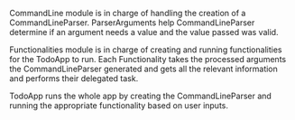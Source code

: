 CommandLine module is in charge of handling the creation of a CommandLineParser. ParserArguments help CommandLineParser determine if an argument needs a value and the value passed was valid.

Functionalities module is in charge of creating and running functionalities for the TodoApp to run. Each Functionality takes the processed arguments the CommandLineParser generated and gets all the relevant information and performs their delegated task.

TodoApp runs the whole app by creating the CommandLineParser and running the appropriate functionality based on user inputs.

